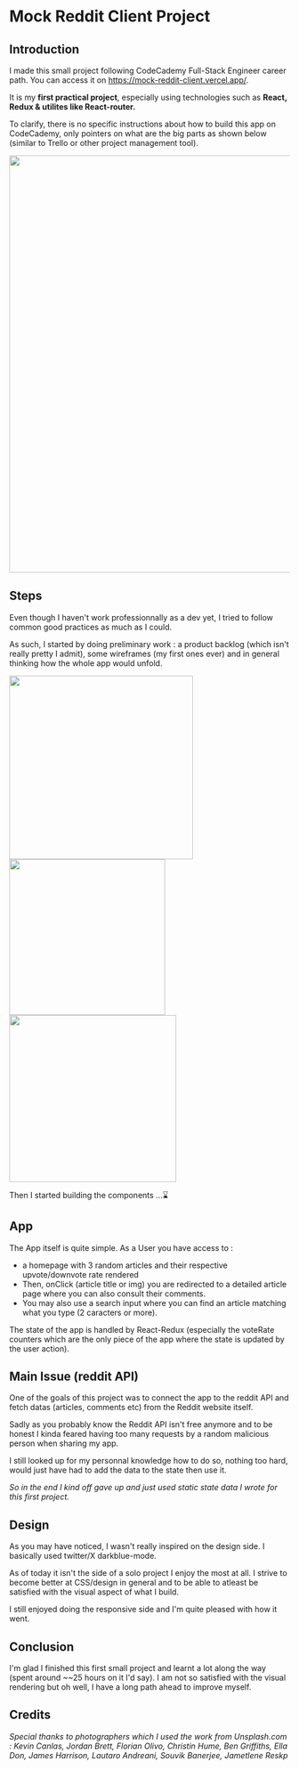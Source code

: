 # Mock Reddit Client Project 

## Introduction

I made this small project following CodeCademy Full-Stack Engineer career path. You can access it on https://mock-reddit-client.vercel.app/.

It is my **first practical project**, especially using technologies such as **React, Redux & utilites like React-router.**

To clarify, there is no specific instructions about how to build this app on CodeCademy, only pointers on what are the big parts as shown below (similar to Trello or other project management tool).

<img width="750" src="https://github.com/YannickSendrey/MockRedditClient/assets/114011600/6d234a33-62cf-4a7f-b72a-b77938c01341" >

## Steps 

Even though I haven't work professionnally as a dev yet, I tried to follow common good practices as much as I could. 

As such, I started by doing preliminary work :  a product backlog (which isn't really pretty I admit), some wireframes (my first ones ever) and in general thinking how the whole app would unfold.
<p float="left">
  <img src="https://github.com/YannickSendrey/MockRedditClient/assets/114011600/f3754355-ff99-4e32-a49e-6ad193725ac0" width="330" />
  <img src="https://github.com/YannickSendrey/MockRedditClient/assets/114011600/fb953d9a-01fe-42b3-8dc3-ac165992335b" width="280" /> 
  <img src="https://github.com/YannickSendrey/MockRedditClient/assets/114011600/ceb7d2cf-aaf6-424b-8767-165e7729c01e" width="300" />
</p>

Then I started building the components ...⌛


## App

The App itself is quite simple. As a User you have access to : 
  - a homepage with 3 random articles and their respective upvote/downvote rate rendered
  - Then, onClick (article title or img) you are redirected to a detailed article page where you can also consult their comments.
  - You may also use a search input where you can find an article matching what you type (2 caracters or more).
    
The state of the app is handled by React-Redux (especially the voteRate counters which are the only piece of the app where the state is updated by the user action). 

## Main Issue (reddit API)

One of the goals of this project was to connect the app to the reddit API and fetch datas (articles, comments etc) from the Reddit website itself. 

Sadly as you probably know the Reddit API isn't free anymore and to be honest I kinda feared having too many requests by a random malicious person when sharing my app. 

I still looked up for my personnal knowledge how to do so, nothing too hard, would just have had to add the data to the state then use it. 

*So in the end I kind off gave up and just used static state data I wrote for this first project.*

## Design

As you may have noticed, I wasn't really inspired on the design side. I basically used twitter/X darkblue-mode.

As of today it isn't the side of a solo project I enjoy the most at all. I strive to become better at CSS/design in general and to be able to atleast be satisfied with the visual aspect of what I build. 

I still enjoyed doing the responsive side and I'm quite pleased with how it went.

## Conclusion

I'm glad I finished this first small project and learnt a lot along the way (spent around ~~25 hours on it I'd say). I am not so satisfied with the visual rendering but oh well, I have a long path ahead to improve myself. 

## Credits

*Special thanks to photographers which I used the work from Unsplash.com :
Kevin Canlas, Jordan Brett, Florian Olivo, Christin Hume, Ben Griffiths, Ella Don, James Harrison, Lautaro Andreani, Souvik Banerjee, Jametlene Reskp*

